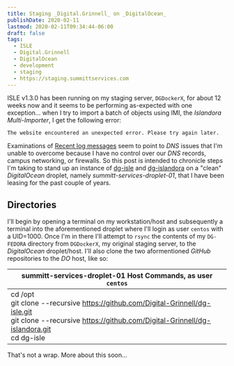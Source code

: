 ```yaml
---
title: Staging _Digital.Grinnell_ on _DigitalOcean_
publishDate: 2020-02-11
lastmod: 2020-02-11T09:34:44-06:00
draft: false
tags:
  - ISLE
  - Digital.Grinnell
  - DigitalOcean
  - development
  - staging
  - https://staging.summittservices.com
---
```


ISLE v1.3.0 has been running on my staging server, `DGDockerX`, for about 12 weeks now and it seems to be performing as-expected with one exception... when I try to import a batch of objects using IMI, the _Islandora Multi-Importer_, I get the following error:

```
The website encountered an unexpected error. Please try again later.
```

Examinations of [Recent log messages](https://isle-stage.grinnell.edu/admin/reports/dblog) seem to point to _DNS_ issues that I'm unable to overcome because I have no control over our _DNS_ records, campus networking, or firewalls. So this post is intended to chronicle steps I'm taking to stand up an instance of [dg-isle](https://github.com/Digital-Grinnell/dg-isle) and [dg-islandora](https://github.com/Digital-Grinnell/dg-islandora) on a "clean" _DigitalOcean_ droplet, namely _summitt-services-droplet-01_, that I have been leasing for the past couple of years.

## Directories

I'll begin by opening a terminal on my workstation/host and subsequently a terminal into the aforementioned droplet where I'll login as user `centos` with a UID=1000.  Once I'm in there I'll attempt to `rsync` the contents of my `DG-FEDORA` directory from `DGDockerX`, my original staging server, to the _DigitalOcean_ droplet/host.  I'll also clone the two aformentioned _GitHub_ repositories to the _DO_ host, like so:

| summitt-services-droplet-01 Host Commands, as user `centos` |
| --- |
| cd /opt <br/> git clone --recursive https://github.com/Digital-Grinnell/dg-isle.git <br/> git clone --recursive https://github.com/Digital-Grinnell/dg-islandora.git <br/> cd dg-isle  |

<!--

## Launch the **dg.localdomain** Stack

I'm modifying the `.env` file in the `dg-isle` directory so that "local" is my target environment.  Having done that, I will launch the local stack using:

| Host Commands |
| --- |
| cd ~/GitHub/dg-isle <br/> git checkout master </br> docker-compose up -d <br/> docker logs -f isle-apache-dg |

The startup will take a couple of minutes, and it does not "signal" when it's done, so that's the reason for the last command above.  The `-f` option will keep the output spooling to your terminal so that you don't have to keep repeating the command over and over again.  You will know the startup is complete when you see something like the following at the bottom of the log output:

```
...
Done setting proper permissions on files and directories
XDEBUG OFF
AH00558: apache2: Could not reliably determine the server's fully qualified domain name, using 172.20.0.7. Set the 'ServerName' directive globally to suppress this message
AH00558: apache2: Could not reliably determine the server's fully qualified domain name, using 172.20.0.7. Set the 'ServerName' directive globally to suppress this message
[Mon Feb 03 22:16:46.898249 2020] [mpm_prefork:notice] [pid 12698] AH00163: Apache/2.4.41 (Ubuntu) configured -- resuming normal operations
[Mon Feb 03 22:16:46.898652 2020] [core:notice] [pid 12698] AH00094: Command line: '/usr/sbin/apache2 -D FOREGROUND
```

Press `ctrl-c` to interrupt the `docker logs...` command and get your terminal back.

A visit to https://dg.localdomain yields a very incomplete Bartik-themed site, and it looks like we are far from creating a local _Digital.Grinnell_.  So, the next logical step is to backup the database from https://isle-stage.grinnell.edu, and import it here.

<!--
## One Useful Git Config Change
One thing I learned during this process is that all of the `dg-isle` config files that I’ve modified and/or mapped into the containers show up as “modified” when I do a `git status` on the host.  The only apparent “modification” is that these are all owned on the host by `mcfatem:mcfatem`, but prior to spin-up these were owned by `islandora:islandora`.  The files/directories are:

  - `config/apache/settings_php/settings.staging.php`,
  - `config/fedora/gsearch/foxmlToSolr.xslt`,
  - `config/fedora/gsearch/islandora_transforms/`, and
  - `config/solr/schema.xml`

This is apparently a known condition that does no harm, but it can be easily ignored by specifying:

| Host / DGDockerX Commands |
| --- |
| cd /opt/dg-isle <br/> git config core.fileMode false |

Thank you, [Noah Smith](https://app.slack.com/team/U2ZC9KMCK) for sharing that bit of wisdom!


## Backup the Site Database

Let's begin by visiting the [site's home page](https://isle-stage.grinnell.edu) and using the `Quick Backup` block at the bottom of the right-hand sidebar.  Normally I would select a `Backup Destination: Manual Backups Directory` option to save the database backup on the server, but in this case it will be advantageous to have the backup in-hand, locally.  So, I choose `Backup Destination: Download` instead, and the result is in my local `~/Downloads` directory, specifically:

`/Users/markmcfate/Downloads/DigitalGrinnell-2020-02-03T14-33-13.mysql.gz`

## Import the Database Backup Locally

This is as simple as:

  - Opening `https://dg.localdomain` in my browser,
  - Logging in as a system admin,
  - Open https://dg.localdomain/node#overlay=admin/module and enable the `Backup and Migrate` module,
  - Save the configuration change,
  - Open https://dg.localdomain/node#overlay=admin/config/system/backup_migrate/restore,
  - `Browse` to the aforementioned database backup `.gz` file, and
  - Click `Restore now`

## White Screen of Death

Not good, when I visit https://dg.localdomain now I get a dreaded **WSOD**.  So I peek at the _Apache_ container logs using `docker logs isle-apache-ld` and find this:

```
[Mon Feb 03 20:41:55.684244 2020] [php7:error] [pid 13002] [client 172.20.0.4:43034] PHP Fatal error:  require_once(): Failed opening required '/var/www/html/sites/all/modules/islandora/islandora_multi_importer/vendor/autoload.php' (include_path='.:/usr/share/php') in /var/www/html/sites/all/modules/islandora/islandora_multi_importer/islandora_multi_importer.module on line 19, referer: https://dg.localdomain/admin/config/system/backup_migrate/restore?render=overlay
172.20.0.4 - - [03/Feb/2020:20:41:52 +0000] "GET /admin/config/system/backup_migrate/restore?render=overlay HTTP/1.1" 500 333 "https://dg.localdomain/admin/config/system/backup_migrate/restore?render=overlay" "Mozilla/5.0 (Macintosh; Intel Mac OS X 10.15; rv:72.0) Gecko/20100101 Firefox/72.0
```

Bottom line, there are critical issues with IMI, the _Islandora Multi-Importer_, just as there were in staging.  Hmm, what to do now?

## Fixing IMI

I open a terminal into the _Apache_ container and attempt to repair/re-install _IMI_ like so:

| Apache Container Commands |
| --- |
| cd /var/www/html/sites/all/modules/islandora/islandora_multi-importer <br/> git remote -v </br> git status </br> composer install |

The commands and output from all of this are reflected [in this gist](https://gist.github.com/Digital-Grinnell/554ec36828e0e4f9b8f7c8e499a8221).

## Is It Fixed? Yes, Sort Of

A browser visit to https://dg.localdomain demonstrates that the site is back!  However, the site is currently showing `Operating in maintenance mode. Go online`, and there are multiple warnings indicating:

```
User warning: The following module is missing from the file system: islandora_binary_object.
```

When I click the `Go online` link and complete the operation, the site does indeed respond by showing me an almost-proper home page, complete with numerous collection objects. I says it's "almost-proper" because in addition to the top-level collections, the site is also showing a host of individual objects.  This should NOT be the case, but I can think of a handful of remedies, including:

  - Using the `Development` menu `Clear cache` link to do just what the name says.

Ok, so that actually worked; no need to go farther.

## Will the Same Fixes Work on Staging?

Only one way to find out.  First, I'm going to snapshot the `DGDockerX` staging server.  Done.  Then...

| Apache Container Commands |
| --- |
| cd /var/www/html/sites/all/modules/islandora/islandora_multi-importer </br> composer install |

And the output this time says:

```
root@60ccb7d0ae42:/var/www/html/sites/all/modules/islandora/islandora_multi_importer# composer install
Loading composer repositories with package information
Installing dependencies (including require-dev) from lock file
Nothing to install or update
Package phpoffice/phpexcel is abandoned, you should avoid using it. Use phpoffice/phpspreadsheet instead.
Package silex/silex is abandoned, you should avoid using it. Use symfony/flex instead.
Generating autoload file
```

So, to fix this I tried, and got back this:

```
root@60ccb7d0ae42:/var/www/html/sites/all/modules/islandora/islandora_multi_importer# composer install
Loading composer repositories with package information
Installing dependencies (including require-dev) from lock file
Nothing to install or update
Package phpoffice/phpexcel is abandoned, you should avoid using it. Use phpoffice/phpspreadsheet instead.
Package silex/silex is abandoned, you should avoid using it. Use symfony/flex instead.
Generating autoload files
root@60ccb7d0ae42:/var/www/html/sites/all/modules/islandora/islandora_multi_importer#
root@60ccb7d0ae42:/var/www/html/sites/all/modules/islandora/islandora_multi_importer#
root@60ccb7d0ae42:/var/www/html/sites/all/modules/islandora/islandora_multi_importer#
root@60ccb7d0ae42:/var/www/html/sites/all/modules/islandora/islandora_multi_importer# composer remove phpoffice/phpexcel silex/silex
Loading composer repositories with package information
The "https://repo.packagist.org/packages.json" file could not be downloaded: php_network_getaddresses: getaddrinfo failed: Temporary failure in name resolution
failed to open stream: php_network_getaddresses: getaddrinfo failed: Temporary failure in name resolution
https://repo.packagist.org could not be fully loaded, package information was loaded from the local cache and may be out of date
Updating dependencies (including require-dev)

  [Composer\Downloader\TransportException]
  The "http://repo.packagist.org/p/cache/taggable-cache%247eb77da84984bd6522fb9e3e91f4f82107555cba862c9f161cd3ff697dcc6f7c.json" file could not be downloaded: php_network_getaddresses: getaddrinfo failed: Temporary failure in name resolution
  failed to open stream: php_network_getaddresses: getaddrinfo failed: Temporary failure in name resolution

remove [--dev] [--no-progress] [--no-update] [--no-scripts] [--update-no-dev] [--update-with-dependencies] [--no-update-with-dependencies] [--ignore-platform-reqs] [-o|--optimize-autoloader] [-a|--classmap-authoritative] [--apcu-autoloader] [--] <packages> (<packages>)...
```

Next stop... a staging copy of _Digital.Grinnell_ on _DigitalOcean_?  Yup, headed there now. :frowning:  But the address will be https://staging.summittservices.com, when it's ready.

<!--
## Many Settings Are Missing

I found some settings were missing the first time I started the stack like this.  A little research and debugging led me to believe that not all of the required configuration commands had been executed properly.  In particular, I found that my large image (TIFF image) viewer wasn't displaying anything at all, presumably because the database I imported from production was setup to use Adore-Djatoka, not IIIF Cantaloupe. The remedy was to take a snapshot of the server, then run the required `migration_site_vsets.sh` script inside the _Apache_ container.  Unfortunately that didn't work for me at first and I got lots of messages indicating that `Command variable-set needs a higher bootstrap level to run...`. That error basically means that the `drush` commands inside the script need to be run from the appropriate directory so that `drush` can find the site and its database.  So, to run it properly inside the _Apache_ container...

| Apache Container Commands |
| --- |
| cd /var/www/html/sites/default <br/> /utility-scripts/isle_drupal_build_tools/migration_site_vsets.sh |

Note the `cd` command and path before the script is run, and there's no "dot" in front of `/utility-scripts...`.  This time everything worked except for a `phpmailerException` at the end of the run, but that's of no consequence, and to be expected since this is a staging server and has no mail facilities of its own.

A quick visit to [the staging site](https://isle-stage.grinnell.edu]) shows that large images (for example see https://isle-stage.grinnell.edu/islandora/object/grinnell:25511) are working properly.  It sure would be nice to have an automated test to verify that for me, automatically... but we'll address that issue a little later in this post.  :smile:


## Missing CModels and No PDF Viewer
While visiting the site moments ago I noticed two more issues:

  - At https://isle-stage.grinnell.edu/admin/islandora/solution_pack_config/solution_packs the Binary cModel is missing, and
  - A visit to https://isle-stage.grinnell.edu/islandora/object/grinnell:25500 shows a JPEG image of a single page, but since this object is a multi-page PDF, we are obviously missing our PDF viewer.

So, remember back in the [Installing the Missing Islandora and Custom Modules](https://static.grinnell.edu/blogs/McFateM/posts/058-rebuilding-isle-ld/installing-the-missing-islandora-and-custom-modules) section of [post 058](https://static.grinnell.edu/blogs/McFateM/posts/058-rebuilding-isle-ld/), we commented out the installation of `islandora_binary_object` and `islandora_pdfjs_reader` like so:

```
cd /var/www/html/sites/all/modules/islandora
git submodule add https://github.com/DigitalGrinnell/dg7.git
git submodule add https://github.com/DigitalGrinnell/idu.git
# git submodule add git://github.com/discoverygarden/islandora_binary_object.git
git submodule add https://github.com/discoverygarden/islandora_collection_search
git submodule add https://github.com/DigitalGrinnell/islandora_mods_display.git
git submodule add https://github.com/Islandora-Labs/islandora_solution_pack_oralhistories.git
# git submodule add git://github.com/nhart/islandora_pdfjs_reader.git
git submodule add https://github.com/Islandora-Labs/islandora_solr_collection_view.git
chown -R islandora:www-data *
cd /var/www/html/sites/default
drush cc all
```

Well, it's evidently time to put them back! So, I'm taking a new snapshot of the server then I'll try to solve this mystery.  A little research tells me that the `islandora_binary_object` command above is pointing to the wrong project for Islandora v7 (it points to an Islandora v8 module). Also, the `islandora_pdfjs_reader` module has apparently been replaced by `islandora_pdfjs`, and it just requires some additional configuration.  So, the entire command stream on the host should be:

| Host / DGDockerX Commands |
| --- |
| sudo su <br/> cd /opt/dg-islandora <br/> git submodule add https://github.com/Islandora-Labs/islandora_binary_object sites/all/modules/islandora/islandora_binary_object <br/> chown -R islandora:www-data * |

A look at the `Installation` and `Configuration` guidance provided in the [islandora_pdfjs module's README.md file](https://github.com/Islandora/islandora_pdfjs) suggests that I need to do a little more work in the _Apache_ container so I did as it said, then selected the new PDF viewer at

  Then taking a look at our example PDF object, https://isle-stage.grinnell.edu/islandora/object/grinnell:25500, shows that it works!

## Binary Objects

The https://github.com/discoverygarden/islandora_binary_object repository that _Digital.Grinnell_ formerly used is now home to an _Islandora_ version 8 module. :sad: That won't do. Fortuntely, there is a version 7 copy of the old binary content model residing at https://github.com/Islandora-Labs/islandora_binary_object.

There's no mention of `islandora_binary_object` in the host's `/opt/dg-islandora/.gitmodules` file, so lets add this submodule with the following commands executed from the host:

| Host / DGDockerX Commands |
| --- |
| sudo su <br/> cd /opt/dg-islandora <br/> git submodule add https://github.com/Islandora-Labs/islandora_binary_object sites/all/modules/islandora/islandora_binary_object <br/> chown -R mcfatem:33 sites/all/modules/islandora/. |

Next step then is to enable the new module, and I did this by visiting [the site's module administration page](https://isle-stage.grinnell.edu/admin/modules). But when I toggled the `Islandora Binary Object Storage` on and submitted the form I got this:

```
DatabaseSchemaObjectExistsException: Table islandora_binary_object_thumbnail_associations already exists. in DatabaseSchema->createTable() (line 663 of /var/www/html/includes/database/schema.inc).
DatabaseSchemaObjectExistsException: Table islandora_binary_object_thumbnail_mappings already exists. in DatabaseSchema->createTable() (line 663 of /var/www/html/includes/database/schema.inc).
```

Apparently the offending tables, presumably database leftovers from the production site, need to be removed before the new module can be installed.  So, in the _Apache_ container I'll run this:

| Apache Container Commands |
| --- |
| cd /var/www/html/sites/default <br/> drush sql-query "drop table islandora_binary_object_thumbnail_associations" <br/> drush sql-query "drop table islandora_binary_object_thumbnail_mappings" <br/> drush dis islandora_binary_object -y <br/> drush en islandora_binary_object -y <br/> drush cc all |

That seems to have done the trick.  I'll test it in the morning to confirm, right after another database backup.

## Backup the Site Database, Again
Once again, we will visit the [site's home page](https://isle-stage.grinnell.edu) and use the `Quick Backup` block at the bottom of the right-hand sidebar and selecting `Backup Destination: Manual Backups Directory`.  This time our backup is `/mnt/data/DG-FEDORA/site-public/backup_migrate/manual/DigitalGrinnell-2019-12-18T21-14-02.mysql.gz` on the host, `DGDockerX`.

-->

That's not a wrap.  More about this soon...
